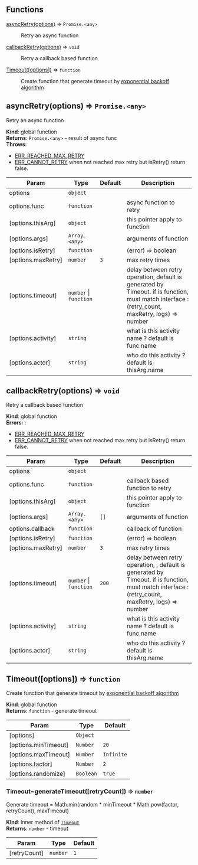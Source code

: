 ## Functions

<dl>
<dt><a href="#asyncRetry">asyncRetry(options)</a> ⇒ <code>Promise.&lt;any&gt;</code></dt>
<dd><p>Retry an async function</p>
</dd>
<dt><a href="#callbackRetry">callbackRetry(options)</a> ⇒ <code>void</code></dt>
<dd><p>Retry a callback based function</p>
</dd>
<dt><a href="#Timeout">Timeout([options])</a> ⇒ <code>function</code></dt>
<dd><p>Create function that generate timeout by <a href="http://dthain.blogspot.com/2009/02/exponential-backoff-in-distributed.html">exponential backoff algorithm</a></p>
</dd>
</dl>

<a name="asyncRetry"></a>

## asyncRetry(options) ⇒ <code>Promise.&lt;any&gt;</code>
Retry an async function

**Kind**: global function  
**Returns**: <code>Promise.&lt;any&gt;</code> - result of async func  
**Throws**:

- [ERR_REACHED_MAX_RETRY](https://www.npmjs.com/package/@u-e-i/err-reached-max-retry)
- [ERR_CANNOT_RETRY](https://www.npmjs.com/package/@u-e-i/err-cannot-retry) when not reached max retry but isRetry() return false.


| Param | Type | Default | Description |
| --- | --- | --- | --- |
| options | <code>object</code> |  |  |
| options.func | <code>function</code> |  | async function to retry |
| [options.thisArg] | <code>object</code> |  | this pointer apply to function |
| [options.args] | <code>Array.&lt;any&gt;</code> |  | arguments of function |
| [options.isRetry] | <code>function</code> |  | (error) => boolean |
| [options.maxRetry] | <code>number</code> | <code>3</code> | max retry times |
| [options.timeout] | <code>number</code> \| <code>function</code> |  | delay between retry operation, default is generated by Timeout. if is function, must match interface : (retry_count, maxRetry, logs) => number |
| [options.activity] | <code>string</code> |  | what is this activity name ? default is func.name |
| [options.actor] | <code>string</code> |  | who do this activity ? default is thisArg.name |

<a name="callbackRetry"></a>

## callbackRetry(options) ⇒ <code>void</code>
Retry a callback based function

**Kind**: global function  
**Errors**: :
* [ERR_REACHED_MAX_RETRY](https://www.npmjs.com/package/@u-e-i/err-reached-max-retry)
* [ERR_CANNOT_RETRY](https://www.npmjs.com/package/@u-e-i/err-cannot-retry) when not reached max retry but isRetry() return false.  

| Param | Type | Default | Description |
| --- | --- | --- | --- |
| options | <code>object</code> |  |  |
| options.func | <code>function</code> |  | callback based function to retry |
| [options.thisArg] | <code>object</code> |  | this pointer apply to function |
| [options.args] | <code>Array.&lt;any&gt;</code> | <code>[]</code> | arguments of function |
| options.callback | <code>function</code> |  | callback of function |
| [options.isRetry] | <code>function</code> |  | (error) => boolean |
| [options.maxRetry] | <code>number</code> | <code>3</code> | max retry times |
| [options.timeout] | <code>number</code> \| <code>function</code> | <code>200</code> | delay between retry operation, , default is generated by Timeout. if is function, must match interface : (retry_count, maxRetry, logs) => number |
| [options.activity] | <code>string</code> |  | what is this activity name ? default is func.name |
| [options.actor] | <code>string</code> |  | who do this activity ? default is thisArg.name |

<a name="Timeout"></a>

## Timeout([options]) ⇒ <code>function</code>
Create function that generate timeout by [exponential backoff algorithm](http://dthain.blogspot.com/2009/02/exponential-backoff-in-distributed.html)

**Kind**: global function  
**Returns**: <code>function</code> - generate timeout  

| Param | Type | Default |
| --- | --- | --- |
| [options] | <code>Object</code> |  | 
| [options.minTimeout] | <code>Number</code> | <code>20</code> | 
| [options.maxTimeout] | <code>Number</code> | <code>Infinite</code> | 
| [options.factor] | <code>Number</code> | <code>2</code> | 
| [options.randomize] | <code>Boolean</code> | <code>true</code> | 

<a name="Timeout..generateTimeout"></a>

### Timeout~generateTimeout([retryCount]) ⇒ <code>number</code>
Generate timeout = Math.min(random * minTimeout * Math.pow(factor, retryCount), maxTimeout)

**Kind**: inner method of [<code>Timeout</code>](#Timeout)  
**Returns**: <code>number</code> - timeout  

| Param | Type | Default |
| --- | --- | --- |
| [retryCount] | <code>number</code> | <code>1</code> | 

